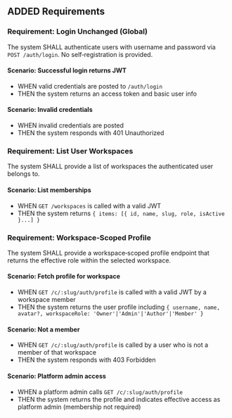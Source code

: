 ## ADDED Requirements

### Requirement: Login Unchanged (Global)

The system SHALL authenticate users with username and password via `POST /auth/login`. No self‑registration is provided.

#### Scenario: Successful login returns JWT
- WHEN valid credentials are posted to `/auth/login`
- THEN the system returns an access token and basic user info

#### Scenario: Invalid credentials
- WHEN invalid credentials are posted
- THEN the system responds with 401 Unauthorized

### Requirement: List User Workspaces

The system SHALL provide a list of workspaces the authenticated user belongs to.

#### Scenario: List memberships
- WHEN `GET /workspaces` is called with a valid JWT
- THEN the system returns `{ items: [{ id, name, slug, role, isActive }...] }`

### Requirement: Workspace‑Scoped Profile

The system SHALL provide a workspace‑scoped profile endpoint that returns the effective role within the selected workspace.

#### Scenario: Fetch profile for workspace
- WHEN `GET /c/:slug/auth/profile` is called with a valid JWT by a workspace member
- THEN the system returns the user profile including `{ username, name, avatar?, workspaceRole: 'Owner'|'Admin'|'Author'|'Member' }`

#### Scenario: Not a member
- WHEN `GET /c/:slug/auth/profile` is called by a user who is not a member of that workspace
- THEN the system responds with 403 Forbidden

#### Scenario: Platform admin access
- WHEN a platform admin calls `GET /c/:slug/auth/profile`
- THEN the system returns the profile and indicates effective access as platform admin (membership not required)
